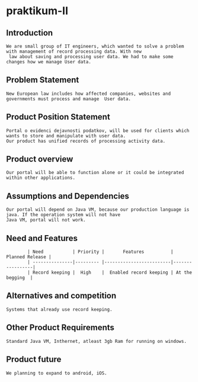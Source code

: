 # praktikum-II

## Introduction
	We are small group of IT engineers, which wanted to solve a problem with management of record processing data. With new
	 law about saving and processing user data. We had to make some changes how we manage User data.
		
	

## Problem Statement
	New European law includes how affected companies, websites and governments must process and manage  User data.
	

## Product Position Statement
	Portal o evidenci dejavnosti podatkov, will be used for clients which wants to store and manipulate with user data. 
	Our product has unified records of processing activity data.
		
	
	
	
		


## Product overview
	Our portal will be able to function alone or it could be integrated within other applications.

##	Assumptions and Dependencies
	Our portal will depend on Java VM, because our production language is java. If the operation system will not have 
	Java VM, portal will not work.
			
## Need and Features
		
			| Need           | Priority |       Features          | Planned Release | 
			| ---------------|--------- |-------------------------|-----------------|
			| Record keeping |  High    |  Enabled record keeping | At the begging  | 
		

## Alternatives and competition
	Systems that already use record keeping.
			
		
## Other Product Requirements
	Standard Java VM, Inthernet, atleast 3gb Ram for running on windows.
			
			

## Product future
	We planning to expand to android, iOS.
			